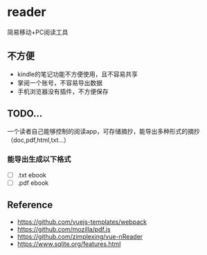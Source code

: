 # reader
简易移动+PC阅读工具

## 不方便
- kindle的笔记功能不方便使用，且不容易共享
- 掌阅一个账号，不容易导出数据
- 手机浏览器没有插件，不方便保存

## TODO...
一个读者自己能够控制的阅读app，可存储摘抄，能导出多种形式的摘抄（doc,pdf,html,txt...）
### 能导出生成以下格式
- [ ] .txt ebook
- [ ] .pdf ebook 

## Reference
- https://github.com/vuejs-templates/webpack
- https://github.com/mozilla/pdf.js
- https://github.com/zimplexing/vue-nReader
- https://www.sqlite.org/features.html
